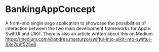 # BankingAppConcept

A front-end single page application to showcase the possibilities of interaction between the two main development frameworks for Apple: SwiftUI and UIKit. 
There is also an article written about this on Medium.
https://medium.com/@andrea.masturzo/swiftui-into-uikit-into-swiftui-43e7d9f525e8
